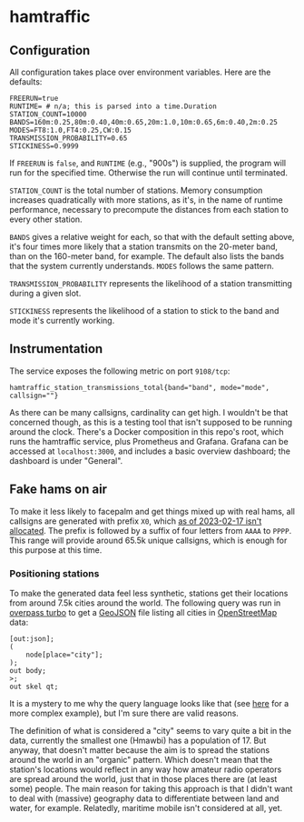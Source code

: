 # hamtraffic

## Configuration

All configuration takes place over environment variables. Here are the defaults:

```
FREERUN=true
RUNTIME= # n/a; this is parsed into a time.Duration
STATION_COUNT=10000
BANDS=160m:0.25,80m:0.40,40m:0.65,20m:1.0,10m:0.65,6m:0.40,2m:0.25
MODES=FT8:1.0,FT4:0.25,CW:0.15
TRANSMISSION_PROBABILITY=0.65
STICKINESS=0.9999
```

If `FREERUN` is `false`, and `RUNTIME` (e.g., "900s") is supplied, the program will run for the specified time.
Otherwise the run will continue until terminated.

`STATION_COUNT` is the total number of stations. Memory consumption increases quadratically with more stations, as it's,
in the name of runtime performance, necessary to precompute the distances from each station to every other station.

`BANDS` gives a relative weight for each, so that with the default setting above, it's four times more likely that a
station transmits on the 20-meter band, than on the 160-meter band, for example. The default also lists the bands that
the system currently understands. `MODES` follows the same pattern.

`TRANSMISSION_PROBABILITY` represents the likelihood of a station transmitting during a given slot.

`STICKINESS` represents the likelihood of a station to stick to the band and mode it's currently working.

## Instrumentation

The service exposes the following metric on port `9108/tcp`:

```
hamtraffic_station_transmissions_total{band="band", mode="mode", callsign=""}
```

As there can be many callsigns, cardinality can get high. I wouldn't be that concerned though, as this is a testing
tool that isn't supposed to be running around the clock. There's a Docker composition in this repo's root, which runs
the hamtraffic service, plus Prometheus and Grafana. Grafana can be accessed at `localhost:3000`, and includes a basic
overview dashboard; the dashboard is under "General".

## Fake hams on air

To make it less likely to facepalm and get things mixed up with real hams, all callsigns are generated with prefix `X0`,
which [as of 2023-02-17 isn't allocated](https://en.wikipedia.org/wiki/Amateur_radio_call_signs).
The prefix is followed by a suffix of four letters from `AAAA` to `PPPP`. This range will provide around 65.5k unique
callsigns, which is enough for this purpose at this time.

### Positioning stations

To make the generated data feel less synthetic, stations get their locations from around 7.5k cities around the world.
The following query was run in
[overpass turbo](https://overpass-turbo.eu/)
to get a
[GeoJSON](https://en.wikipedia.org/wiki/GeoJSON)
file listing all cities in
[OpenStreetMap](https://openstreetmap.org/copyright)
data:

```
[out:json];
(
    node[place="city"];
);
out body;
>;
out skel qt;
```

It is a mystery to me why the query language looks like that (see
[here](https://wiki.openstreetmap.org/wiki/Overpass_API/FAQ#What_would_a_query_look_like_to_get_all_relations_tagged_with_type=boundary_or_type=multipolygon_and_their_way-members_and_the_nodes_used_by_those_way-members?)
for a more complex example), but I'm sure there are valid reasons.

The definition of what is considered a "city" seems to vary quite a bit in the data, currently the smallest one (Hmawbi)
has a population of 17. But anyway, that doesn't matter because the aim is to spread the stations around the world in an
"organic" pattern. Which doesn't mean that the station's locations would reflect in any way how amateur radio operators
are spread around the world, just that in those places there are (at least some) people. The main reason for taking this
approach is that I didn't want to deal with (massive) geography data to differentiate between land and water, for
example. Relatedly, maritime mobile isn't considered at all, yet.
